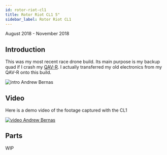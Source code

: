 ```yaml
---
id: rotor-riot-cl1
title: Rotor Riot CL1 5"
sidebar_label: Rotor Riot CL1
---
```

August 2018 - November 2018

## Introduction

This was my most recent race drone build. Its main purpose is my backup quad if I crash my [QAV-R](https://andrewbernas.com/docs/drones/qav-r). I actually transferred my old electronics from my QAV-R onto this build.

![intro Andrew Bernas](assets/drones/cl1/intro.jpg)

## Video

Here is a demo video of the footage captured with the CL1

[![video Andrew Bernas](assets/drones/cl1/demo.jpg)](https://www.youtube.com/watch?v=rxvVBbXKYM4)

## Parts

WIP
